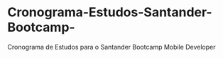 # Cronograma-Estudos-Santander-Bootcamp-
Cronograma de Estudos para o Santander Bootcamp Mobile Developer
